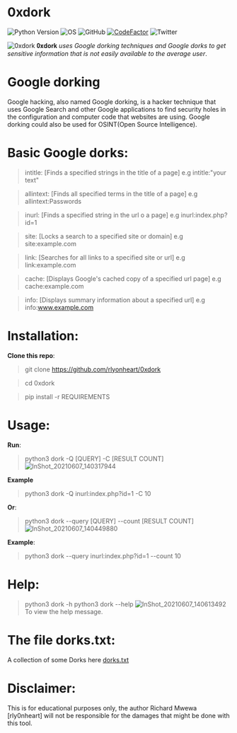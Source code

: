 # 0xdork

![Python Version](https://img.shields.io/badge/python-3.x-blue?style=flat&logo=python)
![OS](https://img.shields.io/badge/OS-GNU%2FLinux-red?style=flat&logo=linux)
![GitHub](https://img.shields.io/github/license/rlyonheart/0xdork?ystyle=flat)
[![CodeFactor](https://www.codefactor.io/repository/github/rlyonheart/0xdork/badge)](https://www.codefactor.io/repository/github/rlyonheart/0xdork)
![Twitter](https://img.shields.io/twitter/follow/rly0nheart?&style=flat&logo=twitter)

![0xdork](https://user-images.githubusercontent.com/74001397/121006418-2a5f3500-c791-11eb-81e3-8abd806dc84a.jpg)
 𝟎𝐱𝐝𝐨𝐫𝐤 *uses Google dorking techniques and Google dorks to get sensitive information that is not easily available to the average user*.

 
 # Google dorking
 Google hacking, also named Google dorking, is a hacker technique that uses Google Search and other Google applications to find security holes in the configuration and computer code that websites are using. Google dorking could also be used for OSINT(Open Source Intelligence).
 
 # Basic Google dorks:
> intitle:    [Finds a specified strings in the title of a page]  e.g intitle:"your text"

> allintext:  [Finds all specified terms in the title of a page]  e.g allintext:Passwords

> inurl:      [Finds a specified string in the url o a page]      e.g inurl:index.php?id=1

> site:       [Locks a search to a specified site or domain]      e.g site:example.com

> link:       [Searches for all links to a specified site or url] e.g link:example.com

> cache:      [Displays Google's cached copy of a specified url page] e.g cache:example.com

> info:      [Displays summary information about a specified url]  e.g info:www.example.com

# Installation:
**Clone this repo**:
> git clone https://github.com/rlyonheart/0xdork

> cd 0xdork 

> pip install -r REQUIREMENTS

# Usage:
**Run**:
> python3 dork -Q [QUERY] -C [RESULT COUNT]
![InShot_20210607_140317944](https://user-images.githubusercontent.com/74001397/121014591-71055d00-c79a-11eb-9db9-73ac137f67d0.jpg)


**Example** 
> python3 dork -Q inurl:index.php?id=1 -C 10
  
**Or**:

> python3 dork --query [QUERY] --count [RESULT COUNT]
![InShot_20210607_140449880](https://user-images.githubusercontent.com/74001397/121014948-c93c5f00-c79a-11eb-8b70-7d0d9ed75936.jpg)

**Example**:
> python3 dork --query inurl:index.php?id=1 --count 10
  
# Help:
> python3 dork -h
> python3 dork --help
![InShot_20210607_140613492](https://user-images.githubusercontent.com/74001397/121015529-626b7580-c79b-11eb-9863-04b73ff2cd0a.jpg)
To view the help message. 

# The file dorks.txt:
A collection of some Dorks here [dorks.txt](https://github.com/rlyonheart/0xdork/blob/master/dorks.txt)



  
  # Disclaimer:
  This is for educational purposes only, the author Richard Mwewa [rly0nheart] will not be responsible for the damages that might be done with this tool.
  
  

 



